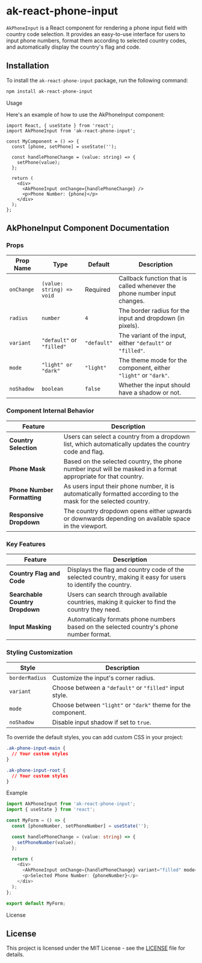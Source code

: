 # ak-react-phone-input

`AkPhoneInput` is a React component for rendering a phone input field with country code selection. It provides an easy-to-use interface for users to input phone numbers, format them according to selected country codes, and automatically display the country's flag and code.

## Installation

To install the `ak-react-phone-input` package, run the following command:

```bash
npm install ak-react-phone-input
```

Usage

Here's an example of how to use the AkPhoneInput component:

```
import React, { useState } from 'react';
import AkPhoneInput from 'ak-react-phone-input';

const MyComponent = () => {
  const [phone, setPhone] = useState('');

  const handlePhoneChange = (value: string) => {
    setPhone(value);
  };

  return (
    <div>
      <AkPhoneInput onChange={handlePhoneChange} />
      <p>Phone Number: {phone}</p>
    </div>
  );
};
```

## AkPhoneInput Component Documentation

### Props

| Prop Name     | Type                           | Default   | Description                                                                 |
| ------------- | ------------------------------ | --------- | --------------------------------------------------------------------------- |
| `onChange`    | `(value: string) => void`       | Required  | Callback function that is called whenever the phone number input changes.  |
| `radius`      | `number`                        | `4`       | The border radius for the input and dropdown (in pixels).                   |
| `variant`     | `"default"` or `"filled"`          | `"default"` | The variant of the input, either `"default"` or `"filled"`.                 |
| `mode`        | `"light" or "dark"`              | `"light"` | The theme mode for the component, either `"light"` or `"dark"`.             |
| `noShadow`    | `boolean`                       | `false`   | Whether the input should have a shadow or not.                              |

### Component Internal Behavior

| Feature                          | Description                                                                                                                                                   |
| --------------------------------- | ------------------------------------------------------------------------------------------------------------------------------------------------------------- |
| **Country Selection**             | Users can select a country from a dropdown list, which automatically updates the country code and flag.                                                      |
| **Phone Mask**                    | Based on the selected country, the phone number input will be masked in a format appropriate for that country.                                                  |
| **Phone Number Formatting**       | As users input their phone number, it is automatically formatted according to the mask for the selected country.                                               |
| **Responsive Dropdown**           | The country dropdown opens either upwards or downwards depending on available space in the viewport.                                                           |

### Key Features

| Feature                          | Description                                                                                                                                                   |
| --------------------------------- | ------------------------------------------------------------------------------------------------------------------------------------------------------------- |
| **Country Flag and Code**         | Displays the flag and country code of the selected country, making it easy for users to identify the country.                                                  |
| **Searchable Country Dropdown**   | Users can search through available countries, making it quicker to find the country they need.                                                                 |
| **Input Masking**                 | Automatically formats phone numbers based on the selected country's phone number format.                                                                      |

### Styling Customization

| Style            | Description                                                                                       |
| ---------------- | ------------------------------------------------------------------------------------------------- |
| `borderRadius`   | Customize the input's corner radius.                                                              |
| `variant`        | Choose between a `"default"` or `"filled"` input style.                                           |
| `mode`           | Choose between `"light"` or `"dark"` theme for the component.                                     |
| `noShadow`       | Disable input shadow if set to `true`.                                                            |


To override the default styles, you can add custom CSS in your project:

```css
.ak-phone-input-main {
  // Your custom styles
}

.ak-phone-input-root {
  // Your custom styles
}
```

Example

```ts
import AkPhoneInput from 'ak-react-phone-input';
import { useState } from 'react';

const MyForm = () => {
  const [phoneNumber, setPhoneNumber] = useState('');

  const handlePhoneChange = (value: string) => {
    setPhoneNumber(value);
  };

  return (
    <div>
      <AkPhoneInput onChange={handlePhoneChange} variant="filled" mode="dark" />
      <p>Selected Phone Number: {phoneNumber}</p>
    </div>
  );
};

export default MyForm;
```

License
## License

This project is licensed under the MIT License - see the [LICENSE](LICENSE) file for details.
